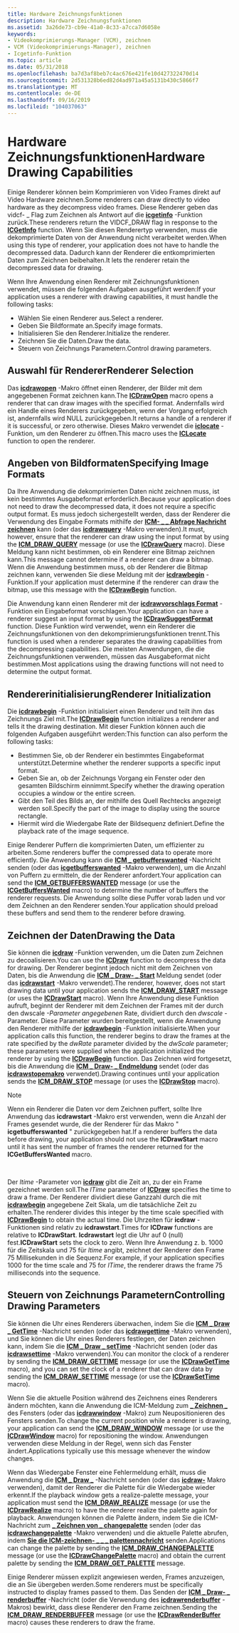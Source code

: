 ```yaml
---
title: Hardware Zeichnungsfunktionen
description: Hardware Zeichnungsfunktionen
ms.assetid: 3a26de73-cb9e-41a0-8c33-a7cca7d6058e
keywords:
- Videokomprimierungs-Manager (VCM), zeichnen
- VCM (Videokomprimierungs-Manager), zeichnen
- Icgetinfo-Funktion
ms.topic: article
ms.date: 05/31/2018
ms.openlocfilehash: ba7d3af8beb7c4ac676e421fe10d427322470d14
ms.sourcegitcommit: 2d531328b6ed82d4ad971a45a5131b430c5866f7
ms.translationtype: MT
ms.contentlocale: de-DE
ms.lasthandoff: 09/16/2019
ms.locfileid: "104037063"
---
```

# <a name="hardware-drawing-capabilities"></a><span data-ttu-id="20779-106">Hardware Zeichnungsfunktionen</span><span class="sxs-lookup"><span data-stu-id="20779-106">Hardware Drawing Capabilities</span></span>

<span data-ttu-id="20779-107">Einige Renderer können beim Komprimieren von Video Frames direkt auf Video Hardware zeichnen.</span><span class="sxs-lookup"><span data-stu-id="20779-107">Some renderers can draw directly to video hardware as they decompress video frames.</span></span> <span data-ttu-id="20779-108">Diese Renderer geben das vidcf- \_ Flag zum Zeichnen als Antwort auf die [**icgetinfo**](/windows/desktop/api/Vfw/nf-vfw-icgetinfo) -Funktion zurück.</span><span class="sxs-lookup"><span data-stu-id="20779-108">These renderers return the VIDCF\_DRAW flag in response to the [**ICGetInfo**](/windows/desktop/api/Vfw/nf-vfw-icgetinfo) function.</span></span> <span data-ttu-id="20779-109">Wenn Sie diesen Renderertyp verwenden, muss die dekomprimierte Daten von der Anwendung nicht verarbeitet werden.</span><span class="sxs-lookup"><span data-stu-id="20779-109">When using this type of renderer, your application does not have to handle the decompressed data.</span></span> <span data-ttu-id="20779-110">Dadurch kann der Renderer die entkomprimierten Daten zum Zeichnen beibehalten.</span><span class="sxs-lookup"><span data-stu-id="20779-110">It lets the renderer retain the decompressed data for drawing.</span></span>

<span data-ttu-id="20779-111">Wenn Ihre Anwendung einen Renderer mit Zeichnungsfunktionen verwendet, müssen die folgenden Aufgaben ausgeführt werden:</span><span class="sxs-lookup"><span data-stu-id="20779-111">If your application uses a renderer with drawing capabilities, it must handle the following tasks:</span></span>

-   <span data-ttu-id="20779-112">Wählen Sie einen Renderer aus.</span><span class="sxs-lookup"><span data-stu-id="20779-112">Select a renderer.</span></span>
-   <span data-ttu-id="20779-113">Geben Sie Bildformate an.</span><span class="sxs-lookup"><span data-stu-id="20779-113">Specify image formats.</span></span>
-   <span data-ttu-id="20779-114">Initialisieren Sie den Renderer.</span><span class="sxs-lookup"><span data-stu-id="20779-114">Initialize the renderer.</span></span>
-   <span data-ttu-id="20779-115">Zeichnen Sie die Daten.</span><span class="sxs-lookup"><span data-stu-id="20779-115">Draw the data.</span></span>
-   <span data-ttu-id="20779-116">Steuern von Zeichnungs Parametern.</span><span class="sxs-lookup"><span data-stu-id="20779-116">Control drawing parameters.</span></span>

## <a name="renderer-selection"></a><span data-ttu-id="20779-117">Auswahl für Renderer</span><span class="sxs-lookup"><span data-stu-id="20779-117">Renderer Selection</span></span>

<span data-ttu-id="20779-118">Das [**icdrawopen**](/windows/desktop/api/Vfw/nf-vfw-icdrawopen) -Makro öffnet einen Renderer, der Bilder mit dem angegebenen Format zeichnen kann.</span><span class="sxs-lookup"><span data-stu-id="20779-118">The [**ICDrawOpen**](/windows/desktop/api/Vfw/nf-vfw-icdrawopen) macro opens a renderer that can draw images with the specified format.</span></span> <span data-ttu-id="20779-119">Andernfalls wird ein Handle eines Renderers zurückgegeben, wenn der Vorgang erfolgreich ist, andernfalls wird NULL zurückgegeben.</span><span class="sxs-lookup"><span data-stu-id="20779-119">It returns a handle of a renderer if it is successful, or zero otherwise.</span></span> <span data-ttu-id="20779-120">Dieses Makro verwendet die [**iclocate**](/windows/desktop/api/Vfw/nf-vfw-iclocate) -Funktion, um den Renderer zu öffnen.</span><span class="sxs-lookup"><span data-stu-id="20779-120">This macro uses the [**ICLocate**](/windows/desktop/api/Vfw/nf-vfw-iclocate) function to open the renderer.</span></span>

## <a name="specifying-image-formats"></a><span data-ttu-id="20779-121">Angeben von Bildformaten</span><span class="sxs-lookup"><span data-stu-id="20779-121">Specifying Image Formats</span></span>

<span data-ttu-id="20779-122">Da Ihre Anwendung die dekomprimierten Daten nicht zeichnen muss, ist kein bestimmtes Ausgabeformat erforderlich.</span><span class="sxs-lookup"><span data-stu-id="20779-122">Because your application does not need to draw the decompressed data, it does not require a specific output format.</span></span> <span data-ttu-id="20779-123">Es muss jedoch sichergestellt werden, dass der Renderer die Verwendung des Eingabe Formats mithilfe der [**ICM- \_ \_ Abfrage Nachricht zeichnen**](icm-draw-query.md) kann (oder das [**icdrawquery**](/windows/desktop/api/Vfw/nf-vfw-icdrawquery) -Makro verwenden).</span><span class="sxs-lookup"><span data-stu-id="20779-123">It must, however, ensure that the renderer can draw using the input format by using the [**ICM\_DRAW\_QUERY**](icm-draw-query.md) message (or use the [**ICDrawQuery**](/windows/desktop/api/Vfw/nf-vfw-icdrawquery) macro).</span></span> <span data-ttu-id="20779-124">Diese Meldung kann nicht bestimmen, ob ein Renderer eine Bitmap zeichnen kann.</span><span class="sxs-lookup"><span data-stu-id="20779-124">This message cannot determine if a renderer can draw a bitmap.</span></span> <span data-ttu-id="20779-125">Wenn die Anwendung bestimmen muss, ob der Renderer die Bitmap zeichnen kann, verwenden Sie diese Meldung mit der [**icdrawbegin**](/windows/desktop/api/Vfw/nf-vfw-icdrawbegin) -Funktion.</span><span class="sxs-lookup"><span data-stu-id="20779-125">If your application must determine if the renderer can draw the bitmap, use this message with the [**ICDrawBegin**](/windows/desktop/api/Vfw/nf-vfw-icdrawbegin) function.</span></span>

<span data-ttu-id="20779-126">Die Anwendung kann einen Renderer mit der [**icdrawvorschlags Format**](/windows/desktop/api/Vfw/nf-vfw-icdrawsuggestformat) -Funktion ein Eingabeformat vorschlagen.</span><span class="sxs-lookup"><span data-stu-id="20779-126">Your application can have a renderer suggest an input format by using the [**ICDrawSuggestFormat**](/windows/desktop/api/Vfw/nf-vfw-icdrawsuggestformat) function.</span></span> <span data-ttu-id="20779-127">Diese Funktion wird verwendet, wenn ein Renderer die Zeichnungsfunktionen von den dekomprimierungsfunktionen trennt.</span><span class="sxs-lookup"><span data-stu-id="20779-127">This function is used when a renderer separates the drawing capabilities from the decompressing capabilities.</span></span> <span data-ttu-id="20779-128">Die meisten Anwendungen, die die Zeichnungsfunktionen verwenden, müssen das Ausgabeformat nicht bestimmen.</span><span class="sxs-lookup"><span data-stu-id="20779-128">Most applications using the drawing functions will not need to determine the output format.</span></span>

## <a name="renderer-initialization"></a><span data-ttu-id="20779-129">Rendererinitialisierung</span><span class="sxs-lookup"><span data-stu-id="20779-129">Renderer Initialization</span></span>

<span data-ttu-id="20779-130">Die [**icdrawbegin**](/windows/desktop/api/Vfw/nf-vfw-icdrawbegin) -Funktion initialisiert einen Renderer und teilt ihm das Zeichnungs Ziel mit.</span><span class="sxs-lookup"><span data-stu-id="20779-130">The [**ICDrawBegin**](/windows/desktop/api/Vfw/nf-vfw-icdrawbegin) function initializes a renderer and tells it the drawing destination.</span></span> <span data-ttu-id="20779-131">Mit dieser Funktion können auch die folgenden Aufgaben ausgeführt werden:</span><span class="sxs-lookup"><span data-stu-id="20779-131">This function can also perform the following tasks:</span></span>

-   <span data-ttu-id="20779-132">Bestimmen Sie, ob der Renderer ein bestimmtes Eingabeformat unterstützt.</span><span class="sxs-lookup"><span data-stu-id="20779-132">Determine whether the renderer supports a specific input format.</span></span>
-   <span data-ttu-id="20779-133">Geben Sie an, ob der Zeichnungs Vorgang ein Fenster oder den gesamten Bildschirm einnimmt.</span><span class="sxs-lookup"><span data-stu-id="20779-133">Specify whether the drawing operation occupies a window or the entire screen.</span></span>
-   <span data-ttu-id="20779-134">Gibt den Teil des Bilds an, der mithilfe des Quell Rechtecks angezeigt werden soll.</span><span class="sxs-lookup"><span data-stu-id="20779-134">Specify the part of the image to display using the source rectangle.</span></span>
-   <span data-ttu-id="20779-135">Hiermit wird die Wiedergabe Rate der Bildsequenz definiert.</span><span class="sxs-lookup"><span data-stu-id="20779-135">Define the playback rate of the image sequence.</span></span>

<span data-ttu-id="20779-136">Einige Renderer Puffern die komprimierten Daten, um effizienter zu arbeiten.</span><span class="sxs-lookup"><span data-stu-id="20779-136">Some renderers buffer the compressed data to operate more efficiently.</span></span> <span data-ttu-id="20779-137">Die Anwendung kann die [**ICM \_ getbufferswanted**](icm-getbufferswanted.md) -Nachricht senden (oder das [**icgetbufferswanted**](/windows/desktop/api/Vfw/nf-vfw-icgetbufferswanted) -Makro verwenden), um die Anzahl von Puffern zu ermitteln, die der Renderer anfordert.</span><span class="sxs-lookup"><span data-stu-id="20779-137">Your application can send the [**ICM\_GETBUFFERSWANTED**](icm-getbufferswanted.md) message (or use the [**ICGetBuffersWanted**](/windows/desktop/api/Vfw/nf-vfw-icgetbufferswanted) macro) to determine the number of buffers the renderer requests.</span></span> <span data-ttu-id="20779-138">Die Anwendung sollte diese Puffer vorab laden und vor dem Zeichnen an den Renderer senden.</span><span class="sxs-lookup"><span data-stu-id="20779-138">Your application should preload these buffers and send them to the renderer before drawing.</span></span>

## <a name="drawing-the-data"></a><span data-ttu-id="20779-139">Zeichnen der Daten</span><span class="sxs-lookup"><span data-stu-id="20779-139">Drawing the Data</span></span>

<span data-ttu-id="20779-140">Sie können die [**icdraw**](/windows/desktop/api/Vfw/nf-vfw-icdraw) -Funktion verwenden, um die Daten zum Zeichnen zu decoalisieren.</span><span class="sxs-lookup"><span data-stu-id="20779-140">You can use the [**ICDraw**](/windows/desktop/api/Vfw/nf-vfw-icdraw) function to decompress the data for drawing.</span></span> <span data-ttu-id="20779-141">Der Renderer beginnt jedoch nicht mit dem Zeichnen von Daten, bis die Anwendung die [**ICM \_ Draw- \_ Start**](icm-draw-start.md) Meldung sendet (oder das [**icdrawstart**](/windows/desktop/api/Vfw/nf-vfw-icdrawstart) -Makro verwendet).</span><span class="sxs-lookup"><span data-stu-id="20779-141">The renderer, however, does not start drawing data until your application sends the [**ICM\_DRAW\_START**](icm-draw-start.md) message (or uses the [**ICDrawStart**](/windows/desktop/api/Vfw/nf-vfw-icdrawstart) macro).</span></span> <span data-ttu-id="20779-142">Wenn Ihre Anwendung diese Funktion aufruft, beginnt der Renderer mit dem Zeichnen der Frames mit der durch den dwscale *-Parameter angegebenen* Rate, dividiert durch den *dwscale* -Parameter. Diese Parameter wurden bereitgestellt, wenn die Anwendung den Renderer mithilfe der [**icdrawbegin**](/windows/desktop/api/Vfw/nf-vfw-icdrawbegin) -Funktion initialisierte.</span><span class="sxs-lookup"><span data-stu-id="20779-142">When your application calls this function, the renderer begins to draw the frames at the rate specified by the *dwRate* parameter divided by the *dwScale* parameter; these parameters were supplied when the application initialized the renderer by using the [**ICDrawBegin**](/windows/desktop/api/Vfw/nf-vfw-icdrawbegin) function.</span></span> <span data-ttu-id="20779-143">Das Zeichnen wird fortgesetzt, bis die Anwendung die [**ICM \_ Draw- \_ Endmeldung**](icm-draw-stop.md) sendet (oder das [**icdrawstopemakro**](/windows/desktop/api/Vfw/nf-vfw-icdrawstop) verwendet).</span><span class="sxs-lookup"><span data-stu-id="20779-143">Drawing continues until your application sends the [**ICM\_DRAW\_STOP**](icm-draw-stop.md) message (or uses the [**ICDrawStop**](/windows/desktop/api/Vfw/nf-vfw-icdrawstop) macro).</span></span>

> [!Note]  
> <span data-ttu-id="20779-144">Wenn ein Renderer die Daten vor dem Zeichnen puffert, sollte Ihre Anwendung das **icdrawstart** -Makro erst verwenden, wenn die Anzahl der Frames gesendet wurde, die der Renderer für das Makro " **icgetbufferswanted** " zurückgegeben hat.</span><span class="sxs-lookup"><span data-stu-id="20779-144">If a renderer buffers the data before drawing, your application should not use the **ICDrawStart** macro until it has sent the number of frames the renderer returned for the **ICGetBuffersWanted** macro.</span></span>

 

<span data-ttu-id="20779-145">Der *ltime* -Parameter von [**icdraw**](/windows/desktop/api/Vfw/nf-vfw-icdraw) gibt die Zeit an, zu der ein Frame gezeichnet werden soll.</span><span class="sxs-lookup"><span data-stu-id="20779-145">The *lTime* parameter of [**ICDraw**](/windows/desktop/api/Vfw/nf-vfw-icdraw) specifies the time to draw a frame.</span></span> <span data-ttu-id="20779-146">Der Renderer dividiert diese Ganzzahl durch die mit [**icdrawbegin**](/windows/desktop/api/Vfw/nf-vfw-icdrawbegin) angegebene Zeit Skala, um die tatsächliche Zeit zu erhalten.</span><span class="sxs-lookup"><span data-stu-id="20779-146">The renderer divides this integer by the time scale specified with [**ICDrawBegin**](/windows/desktop/api/Vfw/nf-vfw-icdrawbegin) to obtain the actual time.</span></span> <span data-ttu-id="20779-147">Die Uhrzeiten für **icdraw** -Funktionen sind relativ zu **icdrawstart**.</span><span class="sxs-lookup"><span data-stu-id="20779-147">Times for **ICDraw** functions are relative to **ICDrawStart**.</span></span> <span data-ttu-id="20779-148">**Icdrawstart** legt die Uhr auf 0 (null) fest.</span><span class="sxs-lookup"><span data-stu-id="20779-148">**ICDrawStart** sets the clock to zero.</span></span> <span data-ttu-id="20779-149">Wenn Ihre Anwendung z. b. 1000 für die Zeitskala und 75 für *ltime* angibt, zeichnet der Renderer den Frame 75 Millisekunden in die Sequenz.</span><span class="sxs-lookup"><span data-stu-id="20779-149">For example, if your application specifies 1000 for the time scale and 75 for *lTime*, the renderer draws the frame 75 milliseconds into the sequence.</span></span>

## <a name="controlling-drawing-parameters"></a><span data-ttu-id="20779-150">Steuern von Zeichnungs Parametern</span><span class="sxs-lookup"><span data-stu-id="20779-150">Controlling Drawing Parameters</span></span>

<span data-ttu-id="20779-151">Sie können die Uhr eines Renderers überwachen, indem Sie die [**ICM \_ Draw \_ GetTime**](icm-draw-gettime.md) -Nachricht senden (oder das [**icdrawgettime**](/windows/desktop/api/Vfw/nf-vfw-icdrawgettime) -Makro verwenden), und Sie können die Uhr eines Renderers festlegen, der Daten zeichnen kann, indem Sie die [**ICM \_ Draw \_ setTime**](icm-draw-settime.md) -Nachricht senden (oder das [**icdrawsettime**](/windows/desktop/api/Vfw/nf-vfw-icdrawsettime) -Makro verwenden).</span><span class="sxs-lookup"><span data-stu-id="20779-151">You can monitor the clock of a renderer by sending the [**ICM\_DRAW\_GETTIME**](icm-draw-gettime.md) message (or use the [**ICDrawGetTime**](/windows/desktop/api/Vfw/nf-vfw-icdrawgettime) macro), and you can set the clock of a renderer that can draw data by sending the [**ICM\_DRAW\_SETTIME**](icm-draw-settime.md) message (or use the [**ICDrawSetTime**](/windows/desktop/api/Vfw/nf-vfw-icdrawsettime) macro).</span></span>

<span data-ttu-id="20779-152">Wenn Sie die aktuelle Position während des Zeichnens eines Renderers ändern möchten, kann die Anwendung die ICM-Meldung zum [**\_ Zeichnen \_**](icm-draw-window.md) des Fensters (oder das [**icdrawwindow**](/windows/desktop/api/Vfw/nf-vfw-icdrawwindow) -Makro) zum Neupositionieren des Fensters senden.</span><span class="sxs-lookup"><span data-stu-id="20779-152">To change the current position while a renderer is drawing, your application can send the [**ICM\_DRAW\_WINDOW**](icm-draw-window.md) message (or use the [**ICDrawWindow**](/windows/desktop/api/Vfw/nf-vfw-icdrawwindow) macro) for repositioning the window.</span></span> <span data-ttu-id="20779-153">Anwendungen verwenden diese Meldung in der Regel, wenn sich das Fenster ändert.</span><span class="sxs-lookup"><span data-stu-id="20779-153">Applications typically use this message whenever the window changes.</span></span>

<span data-ttu-id="20779-154">Wenn das Wiedergabe Fenster eine Fehlermeldung erhält, muss die Anwendung die [**ICM \_ Draw \_**](icm-draw-realize.md) -Nachricht senden (oder das [**icdraw-**](/windows/desktop/api/Vfw/nf-vfw-icdrawrealize) Makro verwenden), damit der Renderer die Palette für die Wiedergabe wieder erkennt.</span><span class="sxs-lookup"><span data-stu-id="20779-154">If the playback window gets a realize-palette message, your application must send the [**ICM\_DRAW\_REALIZE**](icm-draw-realize.md) message (or use the [**ICDrawRealize**](/windows/desktop/api/Vfw/nf-vfw-icdrawrealize) macro) to have the renderer realize the palette again for playback.</span></span> <span data-ttu-id="20779-155">Anwendungen können die Palette ändern, indem Sie die ICM-Nachricht zum [**\_ Zeichnen von \_ changepalette**](icm-draw-changepalette.md) senden (oder das [**icdrawchangepalette**](/windows/desktop/api/Vfw/nf-vfw-icdrawchangepalette) -Makro verwenden) und die aktuelle Palette abrufen, indem [**Sie die ICM-zeichnen- \_ \_ \_ palettennachricht**](icm-draw-get-palette.md) senden.</span><span class="sxs-lookup"><span data-stu-id="20779-155">Applications can change the palette by sending the [**ICM\_DRAW\_CHANGEPALETTE**](icm-draw-changepalette.md) message (or use the [**ICDrawChangePalette**](/windows/desktop/api/Vfw/nf-vfw-icdrawchangepalette) macro) and obtain the current palette by sending the [**ICM\_DRAW\_GET\_PALETTE**](icm-draw-get-palette.md) message.</span></span>

<span data-ttu-id="20779-156">Einige Renderer müssen explizit angewiesen werden, Frames anzuzeigen, die an Sie übergeben werden.</span><span class="sxs-lookup"><span data-stu-id="20779-156">Some renderers must be specifically instructed to display frames passed to them.</span></span> <span data-ttu-id="20779-157">Das Senden der [**ICM \_ Draw- \_ renderbuffer**](icm-draw-renderbuffer.md) -Nachricht (oder die Verwendung des [**icdrawrenderbuffer**](/windows/desktop/api/Vfw/nf-vfw-icdrawrenderbuffer) -Makros) bewirkt, dass diese Renderer den Frame zeichnen.</span><span class="sxs-lookup"><span data-stu-id="20779-157">Sending the [**ICM\_DRAW\_RENDERBUFFER**](icm-draw-renderbuffer.md) message (or use the [**ICDrawRenderBuffer**](/windows/desktop/api/Vfw/nf-vfw-icdrawrenderbuffer) macro) causes these renderers to draw the frame.</span></span>

 

 




